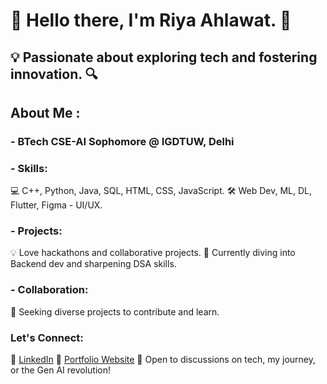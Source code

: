 # 🌟 Hello there, I'm Riya Ahlawat. 👋

## 💡 Passionate about exploring tech and fostering innovation. 🔍

## About Me : 

### - BTech CSE-AI Sophomore @ IGDTUW, Delhi

### - Skills: 
💻 C++, Python, Java, SQL, HTML, CSS, JavaScript.
🛠️ Web Dev, ML, DL, Flutter, Figma - UI/UX.

### - Projects: 
💡 Love hackathons and collaborative projects.
🎯 Currently diving into Backend dev and sharpening DSA skills.

### - Collaboration: 
🤝 Seeking diverse projects to contribute and learn.

### Let's Connect:
🔗 [LinkedIn](https://www.linkedin.com/in/tech-explorer-riyaaa/)
🔗 [Portfolio Website](<Portfolio Website>)
🚀 Open to discussions on tech, my journey, or the Gen AI revolution!


<!--
**tech-explorer-riyaaa/tech-explorer-riyaaa** is a ✨ _special_ ✨ repository because its `README.md` (this file) appears on your GitHub profile.

Here are some ideas to get you started:

- 🔭 I’m currently working on ...
- 🌱 I’m currently learning ...
- 👯 I’m looking to collaborate on ...
- 🤔 I’m looking for help with ...
- 💬 Ask me about ...
- 📫 How to reach me: ...
- 😄 Pronouns: ...
- ⚡ Fun fact: ...
-->
